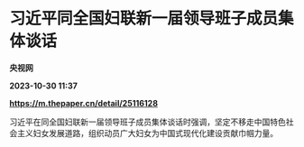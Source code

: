 # 习近平同全国妇联新一届领导班子成员集体谈话
**央视网**

**2023-10-30 11:37**

**https://m.thepaper.cn/detail/25116128**

习近平在同全国妇联新一届领导班子成员集体谈话时强调，坚定不移走中国特色社会主义妇女发展道路，组织动员广大妇女为中国式现代化建设贡献巾帼力量。